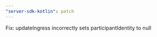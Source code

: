 ```yaml
---
"server-sdk-kotlin": patch
---
```


Fix: updateIngress incorrectly sets participantIdentity to null
